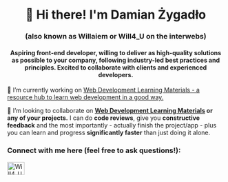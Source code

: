 <h1 align="center">👋 Hi there! I'm Damian Żygadło</h1>
<h3 align="center">(also known as Willaiem or Will4_U on the interwebs)</h3>
<h4 align="center">Aspiring front-end developer, willing to deliver as high-quality solutions as possible to your company, following industry-led best practices and principles. Excited to collaborate with clients and experienced developers.</h3>

🔭 I’m currently working on [Web Development Learning Materials - a resource hub to learn web development in a good way.](https://github.com/NowYouKnowProgramming/webdev-learning-materials)

👯 I’m looking to collaborate on **[Web Development Learning Materials](https://github.com/NowYouKnowProgramming/webdev-learning-materials) or any of your projects.** I can do **code reviews**, give you **constructive feedback** and the most importantly - actually finish the project/app - plus you can learn and progress **significantly faster** than just doing it alone.

<h3 align="left">Connect with me here (feel free to ask questions!):</h3>
<p align="left">
<a href="https://discord.gg/Will4_U#6954" target="blank"><img align="center" src="https://raw.githubusercontent.com/rahuldkjain/github-profile-readme-generator/master/src/images/icons/Social/discord.svg" alt="Will4_U#6954" height="30" width="40" /></a>
</p>
